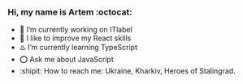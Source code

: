 ### Hi, my name is Artem :octocat: 

- :space_invader: I’m currently working on ITlabel
- 📱 I like to improve my React skills
- :hotsprings: I’m currently learning TypeScript
- :o: Ask me about JavaScript
- :shipit: How to reach me: Ukraine, Kharkiv, Heroes of Stalingrad.
